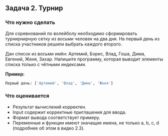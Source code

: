 ## Задача 2. Турнир
### Что нужно сделать
Для соревнований по волейболу необходимо сформировать турнирнирную сетку из восьми человек на два дня. На первый день из списка участников решили выбрать каждого второго.

Дан список из восьми имён: Артемий, Борис, Влад, Гоша, Дима, Евгений, Женя, Захар. Напишите программу, которая выводит элементы списка только с чётными индексами.

**Пример:**

```bash
Первый день: ['Артемий', 'Влад', 'Дима', 'Женя']
```
### Что оценивается
- Результат вычислений корректен.
- Input содержит корректные приглашения для ввода. 
- Формат вывода соответствует примеру.
- Переменные и функции имеют значащие имена, не только a, b, c, d (подробнее об этом в видео 2.3).

